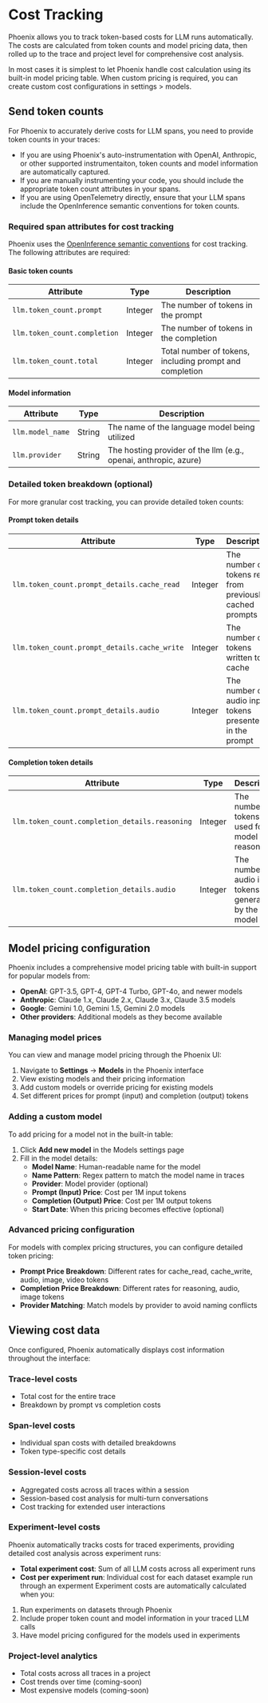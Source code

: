 # Cost Tracking

Phoenix allows you to track token-based costs for LLM runs automatically. The costs are calculated from token counts and model pricing data, then rolled up to the trace and project level for comprehensive cost analysis.

In most cases it is simplest to let Phoenix handle cost calculation using its built-in model pricing table. When custom pricing is required, you can create custom cost configurations in settings > models.

## Send token counts

For Phoenix to accurately derive costs for LLM spans, you need to provide token counts in your traces:

* If you are using Phoenix's auto-instrumentation with OpenAI, Anthropic, or other supported instrumentaiton, token counts and model information are automatically captured.
* If you are manually instrumenting your code, you should include the appropriate token count attributes in your spans.
* If you are using OpenTelemetry directly, ensure that your LLM spans include the OpenInference semantic conventions for token counts.

### Required span attributes for cost tracking

Phoenix uses the [OpenInference semantic conventions](https://arize-ai.github.io/openinference/spec/semantic_conventions.html) for cost tracking. The following attributes are required:

#### Basic token counts
| Attribute | Type | Description |
|-----------|------|-------------|
| `llm.token_count.prompt` | Integer | The number of tokens in the prompt |
| `llm.token_count.completion` | Integer | The number of tokens in the completion |
| `llm.token_count.total` | Integer | Total number of tokens, including prompt and completion |

#### Model information
| Attribute | Type | Description |
|-----------|------|-------------|
| `llm.model_name` | String | The name of the language model being utilized |
| `llm.provider` | String | The hosting provider of the llm (e.g., openai, anthropic, azure) |

### Detailed token breakdown (optional)

For more granular cost tracking, you can provide detailed token counts:

#### Prompt token details
| Attribute | Type | Description |
|-----------|------|-------------|
| `llm.token_count.prompt_details.cache_read` | Integer | The number of tokens read from previously cached prompts |
| `llm.token_count.prompt_details.cache_write` | Integer | The number of tokens written to cache |
| `llm.token_count.prompt_details.audio` | Integer | The number of audio input tokens presented in the prompt |

#### Completion token details
| Attribute | Type | Description |
|-----------|------|-------------|
| `llm.token_count.completion_details.reasoning` | Integer | The number of tokens used for model reasoning |
| `llm.token_count.completion_details.audio` | Integer | The number of audio input tokens generated by the model |

## Model pricing configuration

Phoenix includes a comprehensive model pricing table with built-in support for popular models from:

- **OpenAI**: GPT-3.5, GPT-4, GPT-4 Turbo, GPT-4o, and newer models
- **Anthropic**: Claude 1.x, Claude 2.x, Claude 3.x, Claude 3.5 models  
- **Google**: Gemini 1.0, Gemini 1.5, Gemini 2.0 models
- **Other providers**: Additional models as they become available

### Managing model prices

You can view and manage model pricing through the Phoenix UI:

1. Navigate to **Settings** → **Models** in the Phoenix interface
2. View existing models and their pricing information
3. Add custom models or override pricing for existing models
4. Set different prices for prompt (input) and completion (output) tokens

### Adding a custom model

To add pricing for a model not in the built-in table:

1. Click **Add new model** in the Models settings page
2. Fill in the model details:
   - **Model Name**: Human-readable name for the model
   - **Name Pattern**: Regex pattern to match the model name in traces
   - **Provider**: Model provider (optional)
   - **Prompt (Input) Price**: Cost per 1M input tokens
   - **Completion (Output) Price**: Cost per 1M output tokens
   - **Start Date**: When this pricing becomes effective (optional)

### Advanced pricing configuration

For models with complex pricing structures, you can configure detailed token pricing:

- **Prompt Price Breakdown**: Different rates for cache_read, cache_write, audio, image, video tokens
- **Completion Price Breakdown**: Different rates for reasoning, audio, image tokens
- **Provider Matching**: Match models by provider to avoid naming conflicts

## Viewing cost data

Once configured, Phoenix automatically displays cost information throughout the interface:

### Trace-level costs
- Total cost for the entire trace
- Breakdown by prompt vs completion costs

### Span-level costs  
- Individual span costs with detailed breakdowns
- Token type-specific cost details

### Session-level costs
- Aggregated costs across all traces within a session
- Session-based cost analysis for multi-turn conversations
- Cost tracking for extended user interactions

### Experiment-level costs
Phoenix automatically tracks costs for traced experiments, providing detailed cost analysis across experiment runs:

- **Total experiment cost**: Sum of all LLM costs across all experiment runs
- **Cost per experiment run**: Individual cost for each dataset example run through an experment
Experiment costs are automatically calculated when you:
1. Run experiments on datasets through Phoenix
2. Include proper token count and model information in your traced LLM calls
3. Have model pricing configured for the models used in experiments

### Project-level analytics
- Total costs across all traces in a project
- Cost trends over time (coming-soon)
- Most expensive models (coming-soon)

